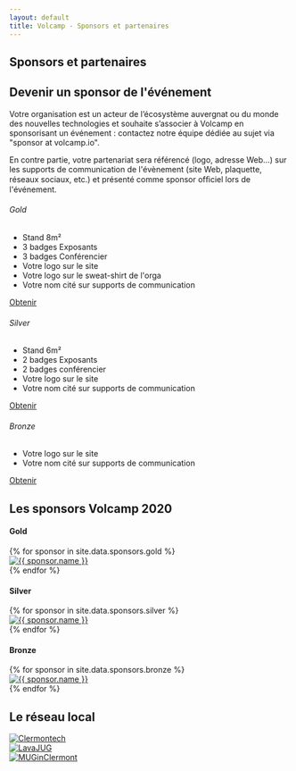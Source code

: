 ```yaml
---
layout: default
title: Volcamp - Sponsors et partenaires
---
```

<section class="page-header" style="background-image:url(https://www.volcamp.io/asset/images/chainedespuys_header.jpg);">
    <div class="container">
        <div class="row justify-content-center">
            <div class="col-lg-8">
                <div class="content text-center">
                    <h1 class="mb-3 text-white text-capitalize letter-spacing">Sponsors et partenaires</h1>
                    <div class="divider mx-auto mb-4 bg-white"></div>
                </div>
            </div>
        </div>
    </div>
</section>
<section class="section-speaker section">
    <div class="container">
        <div class="row section-heading">
            <div class="col-lg-8">
                <div class="heading">
                    <div class="pl-90">
                        <h2>Devenir un sponsor de l'événement</h2>
                    </div>
                </div>
            </div>
        </div>
        <div class="row">
            <div class="col-lg-12">
                <p>
                Votre organisation est un acteur de lʼécosystème auvergnat ou du monde des nouvelles technologies et souhaite sʼassocier à Volcamp  en sponsorisant un événement : contactez notre équipe dédiée au sujet via "sponsor at volcamp.io".
                </p>
                <p>
                En contre partie, votre partenariat sera référencé (logo, adresse Web…) sur les supports de communication de l'évènement (site Web, plaquette, réseaux sociaux, etc.) et présenté comme sponsor ofﬁciel lors de l'événement.
                </p>
            </div>
        </div>
        <div class="row justify-content-center align-items-center">
            <div class="col-lg-4 col-md-6">
                <div class="package style-1 bg-white mb-5 mb-lg-0">
                    <div class="price-header mb-4" style="background-image:url(/asset/images/page-header.jpg)">
                    <i class="icon-star"></i>
                    </div>
                    <h6 class="pname">Gold</h6>
                    <ul class="list-unstyled">
                    <li>Stand 8m²</li>
                    <li>3 badges Exposants</li>
                    <li>3 badges Conférencier</li>
                    <li>Votre logo sur le site</li>
                    <li>Votre logo sur le sweat-shirt de l'orga</li>
                    <li>Votre nom cité sur supports de communication</li>
                    </ul>
                    <a href="/contacts/" class="btn btn-secondary btn-rounded mt-3 mb-5">Obtenir</a>
                </div>
            </div>
            <div class="col-lg-4 col-md-6">
                <div class="package style-2 bg-white mb-5 mb-lg-0">
                    <div class="price-header mb-4" style="background-image:url(/asset/images/page-header.jpg)">
                    <i class="icon-heart"></i>
                    </div>
                    <h6 class="pname">Silver</h6>
                    <ul class="list-unstyled">
                    <li>Stand 6m²</li>
                    <li>2 badges Exposants</li>
                    <li>2 badges conférencier</li>
                    <li>Votre logo sur le site</li>
                    <li>Votre nom cité sur supports de communication</li>
                    </ul>
                    <a href="/contacts/" class="btn btn-secondary btn-rounded mt-3 mb-5">Obtenir</a>
                </div>
            </div>
            <div class="col-lg-4 col-md-6">
                <div class="package style-3 bg-white mb-5 mb-lg-0">
                    <div class="price-header mb-4" style="background-image:url(/asset/images/page-header.jpg)">
                    <i class="icon-thumbs-up-alt"></i>
                    </div>
                    <h6 class="pname">Bronze</h6>
                    <ul class="list-unstyled">
                        <li>Votre logo sur le site</li>
                        <li>Votre nom cité sur supports de communication</li>
                    </ul>
                    <a href="/contacts/" class="btn btn-secondary btn-rounded mt-3 mb-5">Obtenir</a>
                </div>
            </div>
        </div>
    </div>
</section>
<section class="section">
    <div class="container">
        <div class="row section-heading">
            <div class="col-lg-8">
                <div class="heading">
                    <div class="pl-90">
                        <h2>Les sponsors Volcamp 2020</h2>
                    </div>
                </div>
            </div>
        </div>
        <div class="row mb-5">
            <div class="col-lg-8">
                <h4 class="mb-4 letter-spacing text-sm style-1">Gold</h4>
            </div>
            <div class="col-lg-12">
                {% for sponsor in site.data.sponsors.gold %}
                <div class="client-item-color"><a href="{{ sponsor.url }}" target="_blank"><img src="{{ site.baseurl }}/asset/images/logo/{{ sponsor.logo }}.png" alt="{{ sponsor.name }}" class="img-fluid"></a></div>
                {% endfor %}
            </div>
        </div>
        <div class="row mb-5">
            <div class="col-lg-8">
                <h4 class="mb-4 letter-spacing text-sm style-2">Silver</h4>
            </div>
            <div class="col-lg-12">
                {% for sponsor in site.data.sponsors.silver %}
                <div class="client-item-color"><a href="{{ sponsor.url }}" target="_blank"><img src="{{ site.baseurl }}/asset/images/logo/{{ sponsor.logo }}.png" alt="{{ sponsor.name }}" class="img-fluid"></a></div>
                {% endfor %}
            </div>
        </div>
        <div class="row mb-5">
            <div class="col-lg-8">
                <h4 class="mb-4 letter-spacing text-sm style-3">Bronze</h4>
            </div>
            <div class="col-lg-12">
                {% for sponsor in site.data.sponsors.bronze %}
                <div class="client-item-color"><a href="{{ sponsor.url }}" target="_blank"><img src="{{ site.baseurl }}/asset/images/logo/{{ sponsor.logo }}.png" alt="{{ sponsor.name }}" class="img-fluid"></a></div>
                {% endfor %}
            </div>
        </div>
    </div>
</section>
<section class="section">
    <div class="container">
        <div class="row section-heading">
            <div class="col-lg-8">
                <div class="heading">
                    <div class="pl-90">
                        <h2>Le réseau local</h2>
                    </div>
                </div>
            </div>
        </div>
        <div class="row">
            <div class="col-lg-4 text-center">
                <a href="https://www.clermontech.org" target="_blank"><img src="{{ site.baseurl }}/asset/images/logo/clermontech_logo.png" alt="Clermontech" class="img-partenaire"></a>
            </div>
            <div class="col-lg-4 text-center">
                <a href="https://www.lavajug.org" target="_blank"><img src="{{ site.baseurl }}/asset/images/logo/lavajug_logo.png" alt="LavaJUG" class="img-partenaire"></a>
            </div>
            <div class="col-lg-4 text-center">
                <a href="https://muginclermont.azurewebsites.net/" target="_blank"><img src="{{ site.baseurl }}/asset/images/logo/muginclermont_logo.jpg" alt="MUGinClermont" class="img-partenaire"></a>
            </div>
        </div>
    </div>
</section>